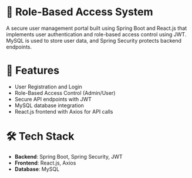 # 🔐 Role-Based Access System

A secure user management portal built using Spring Boot and React.js that implements user authentication and role-based access control using JWT. MySQL is used to store user data, and Spring Security protects backend endpoints.

# 🚀 Features
- User Registration and Login
- Role-Based Access Control (Admin/User)
- Secure API endpoints with JWT
- MySQL database integration
- React.js frontend with Axios for API calls

# 🛠️ Tech Stack
- **Backend**: Spring Boot, Spring Security, JWT
- **Frontend**: React.js, Axios
- **Database**: MySQL

